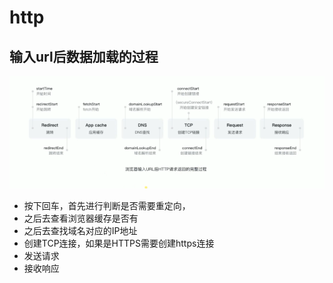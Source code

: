# http

## 输入url后数据加载的过程

![1587616966534](../../.vuepress/public/assets/img/1587616966534.png)

- 按下回车，首先进行判断是否需要重定向，
- 之后去查看浏览器缓存是否有
- 之后去查找域名对应的IP地址
- 创建TCP连接，如果是HTTPS需要创建https连接
- 发送请求
- 接收响应